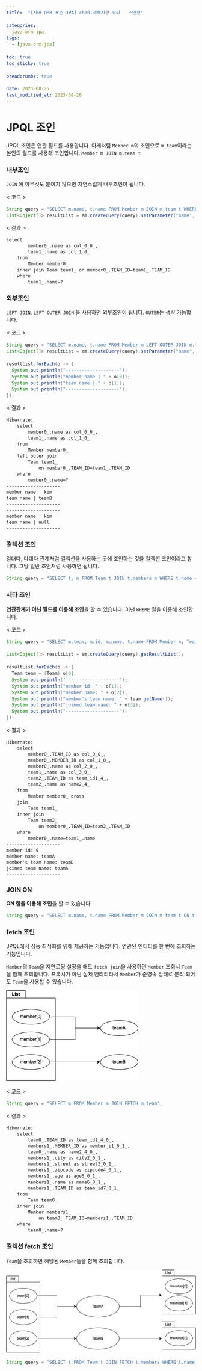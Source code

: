 ```yaml
---
title:  "[자바 ORM 표준 JPA] ch10.객체지향 쿼리 - 조인편"

categories:
  java-orm-jpa
tags:
  - [java-orm-jpa]

toc: true
toc_sticky: true

breadcrumbs: true

date: 2023-08-25
last_modified_at: 2023-08-26
---
```


# JPQL 조인
JPQL 조인은 연관 필드를 사용합니다.
아래처럼 `Member m`의 조인으로 `m.team`이라는 본인의 필드를 사용해 조인합니다.
`Member m JOIN m.team t`

### 내부조인
`JOIN` 에 아무것도 붙이지 않으면 자연스럽게 내부조인이 됩니다.

< 코드 >
```java
String query = "SELECT m.name, t.name FROM Member m JOIN m.team t WHERE t.name = :name";
List<Object[]> resultList = em.createQuery(query).setParameter("name", "teamA").getResultList();
```

< 결과 >
```text
select
        member0_.name as col_0_0_,
        team1_.name as col_1_0_  
    from
        Member member0_ 
    inner join Team team1_ on member0_.TEAM_ID=team1_.TEAM_ID 
    where
        team1_.name=?
```

### 외부조인
`LEFT JOIN`, `LEFT OUTER JOIN` 을 사용하면 외부조인이 됩니다.
`OUTER`는 생략 가능합니다.

< 코드 >
```java
String query = "SELECT m.name, t.name FROM Member m LEFT OUTER JOIN m.team t WHERE m.name = :name";
List<Object[]> resultList = em.createQuery(query).setParameter("name", "kim").getResultList();

resultList.forEach(o -> {
  System.out.println("--------------------");
  System.out.println("member name | " + o[0]);
  System.out.println("team name | " + o[1]);
  System.out.println("--------------------");
});
```

< 결과 >
```text
Hibernate: 
    select
        member0_.name as col_0_0_,
        team1_.name as col_1_0_ 
    from
        Member member0_ 
    left outer join
        Team team1_ 
            on member0_.TEAM_ID=team1_.TEAM_ID 
    where
        member0_.name=?
--------------------
member name | kim
team name | teamB
--------------------
--------------------
member name | kim
team name | null
--------------------
```

### 컬렉션 조인
일대다, 다대다 관계처럼 컬렉션을 사용하는 곳에 조인하는 것을 컬렉션 조인이라고 합니다. 
그냥 일반 조인처럼 사용하면 됩니다.
```java
String query = "SELECT t, m FROM Team t JOIN t.members m WHERE t.name = :name";
```

### 세타 조인
**연관관계가 아닌 필드를 이용해 조인**을 할 수 있습니다.
이땐 `WHERE` 절을 이용해 조인합니다.

< 코드 >
```java
String query = "SELECT m.team, m.id, m.name, t.name FROM Member m, Team t WHERE m.name = t.name";

List<Object[]> resultList = em.createQuery(query).getResultList();

resultList.forEach(o -> {
  Team team = (Team) o[0];
  System.out.println("--------------------");
  System.out.println("member id: " + o[1]);
  System.out.println("member name: " + o[2]);
  System.out.println("member's team name: " + team.getName());
  System.out.println("joined team name: " + o[3]);
  System.out.println("--------------------");
});
```

< 결과 >
```text
Hibernate: 
    select
        member0_.TEAM_ID as col_0_0_,
        member0_.MEMBER_ID as col_1_0_,
        member0_.name as col_2_0_,
        team1_.name as col_3_0_,
        team2_.TEAM_ID as team_id1_4_,
        team2_.name as name2_4_ 
    from
        Member member0_ cross 
    join
        Team team1_ 
    inner join
        Team team2_ 
            on member0_.TEAM_ID=team2_.TEAM_ID 
    where
        member0_.name=team1_.name
--------------------
member id: 9
member name: teamA
member's team name: teamD
joined team name: teamA
--------------------
```

### JOIN ON
**ON 절을 이용해 조인**을 할 수 있습니다.
```java
String query = "SELECT m.name, t.name FROM Member m JOIN m.team t ON t.name = :name";
```

### fetch 조인
JPQL에서 성능 최적화를 위해 제공하는 기능입니다.
연관된 엔티티를 한 번에 조회하는 기능입니다.

`Member`의 `Team`을 지연로딩 설정을 해도 `fetch join`을 사용하면 `Member` 조회시 `Team`을 함께 조회합니다.
프록시가 아닌 실제 엔티티라서 `Member`가 준영속 상태로 분리 되어도 `Team`을 사용할 수 있습니다.

![](./image/10/jpa_fetch_join.png)

< 코드 >
```java
String query = "SELECT m FROM Member m JOIN FETCH m.team";
```
< 결과 >
```text
Hibernate: 
    select
        team0_.TEAM_ID as team_id1_4_0_,
        members1_.MEMBER_ID as member_i1_0_1_,
        team0_.name as name2_4_0_,
        members1_.city as city2_0_1_,
        members1_.street as street3_0_1_,
        members1_.zipcode as zipcode4_0_1_,
        members1_.age as age5_0_1_,
        members1_.name as name6_0_1_,
        members1_.TEAM_ID as team_id7_0_1_ 
    from
        Team team0_ 
    inner join
        Member members1_ 
            on team0_.TEAM_ID=members1_.TEAM_ID 
    where
        team0_.name=?
```

### 컬렉션 fetch 조인
`Team`을 조회하면 해당된 `Member`들을 함께 조회합니다.

![](./image/10/jpa_collection_fetch_join.png)

```java
String query = "SELECT t FROM Team t JOIN FETCH t.members WHERE t.name = :name";
```

